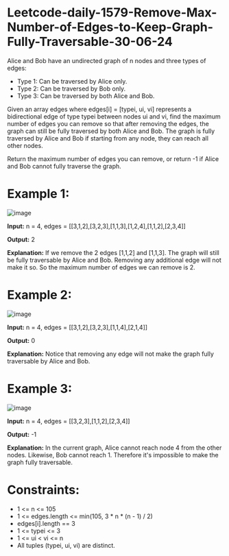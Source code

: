 # Leetcode-daily-1579-Remove-Max-Number-of-Edges-to-Keep-Graph-Fully-Traversable-30-06-24
Alice and Bob have an undirected graph of n nodes and three types of edges:

- Type 1: Can be traversed by Alice only.
- Type 2: Can be traversed by Bob only.
- Type 3: Can be traversed by both Alice and Bob.

Given an array edges where edges[i] = [typei, ui, vi] represents a bidirectional edge of type typei between nodes ui and vi, find the maximum number of edges you can remove so that after removing the edges, the graph can still be fully traversed by both Alice and Bob. The graph is fully traversed by Alice and Bob if starting from any node, they can reach all other nodes.

Return the maximum number of edges you can remove, or return -1 if Alice and Bob cannot fully traverse the graph.

 

# Example 1:


![image](https://github.com/Ramcharan10122005/Leetcode-daily-1579-Remove-Max-Number-of-Edges-to-Keep-Graph-Fully-Traversable-30-06-24/assets/160163532/3cb43624-9d88-4fa8-8a05-86540ae34e3a)

**Input:** n = 4, edges = [[3,1,2],[3,2,3],[1,1,3],[1,2,4],[1,1,2],[2,3,4]]

**Output:** 2

**Explanation:** If we remove the 2 edges [1,1,2] and [1,1,3]. The graph will still be fully traversable by Alice and Bob. Removing any additional edge will not make it so. So the maximum number of edges we can remove is 2.

# Example 2:


![image](https://github.com/Ramcharan10122005/Leetcode-daily-1579-Remove-Max-Number-of-Edges-to-Keep-Graph-Fully-Traversable-30-06-24/assets/160163532/cdd507a5-bd69-42b2-8675-5e243bb19def)

**Input:** n = 4, edges = [[3,1,2],[3,2,3],[1,1,4],[2,1,4]]

**Output:** 0

**Explanation:** Notice that removing any edge will not make the graph fully traversable by Alice and Bob.

# Example 3:


![image](https://github.com/Ramcharan10122005/Leetcode-daily-1579-Remove-Max-Number-of-Edges-to-Keep-Graph-Fully-Traversable-30-06-24/assets/160163532/5475159e-a28b-48fb-9373-84ab574467af)

**Input:** n = 4, edges = [[3,2,3],[1,1,2],[2,3,4]]

**Output:** -1

**Explanation:** In the current graph, Alice cannot reach node 4 from the other nodes. Likewise, Bob cannot reach 1. Therefore it's impossible to make the graph fully traversable.
 

 

# Constraints:

- 1 <= n <= 105
- 1 <= edges.length <= min(105, 3 * n * (n - 1) / 2)
- edges[i].length == 3
- 1 <= typei <= 3
- 1 <= ui < vi <= n
- All tuples (typei, ui, vi) are distinct.
